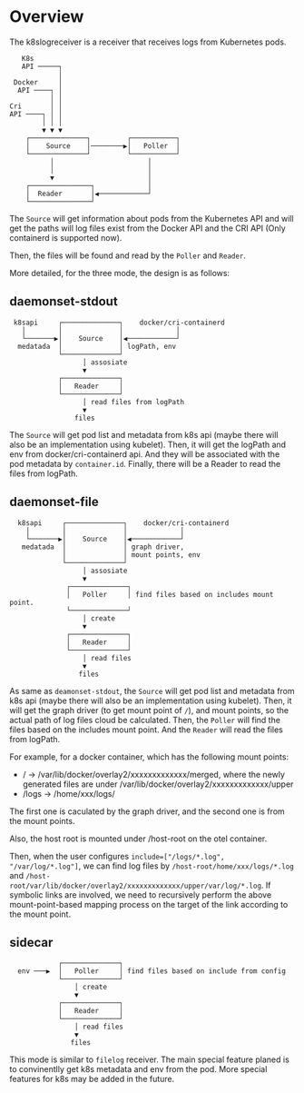 # Overview

The k8slogreceiver is a receiver that receives logs from Kubernetes pods.

```
   K8s
   API ─────┐
            │
 Docker     │
  API ────┐ │
          │ │
Cri       │ │
API ────┐ │ │
        │ │ │
        ▼ ▼ ▼
    ┌──────────────┐         ┌───────────┐
    │    Source    │────────▶│   Poller  │
    └──────────────┘         └───────────┘
          │                       │
          │                       │ 
          ▼                       │
    ┌───────────────┐             │
    │  Reader       │◀────────────┘
    └───────────────┘
```

The `Source` will get information about pods from the Kubernetes API and will get the paths will log files exist from the Docker API and the CRI API (Only containerd is supported now).

Then, the files will be found and read by the `Poller` and `Reader`.

More detailed, for the three mode, the design is as follows:

## daemonset-stdout

```
 k8sapi     ┌──────────────┐    docker/cri-containerd
   │        │              │             │
   └───────▶│    Source    │◀────────────┘
  medatada  │              │ logPath, env
            └──────────────┘
                  │ assosiate
                  ▼
            ┌──────────────┐
            │   Reader     │
            └──────────────┘
                  │ read files from logPath
                  ▼
                files
```

The `Source` will get pod list and metadata from k8s api (maybe there will also be an implementation using kubelet).
Then, it will get the logPath and env from docker/cri-containerd api. And they will be associated with the pod metadata
by `container.id`.
Finally, there will be a Reader to read the files from logPath.

## daemonset-file

```
  k8sapi     ┌──────────────┐    docker/cri-containerd
    │        │              │             │
    └───────▶│    Source    │◀────────────┘
   medatada  │              │ graph driver, 
             │              │ mount points, env
             └──────────────┘
                  │ assosiate
                  ▼
              ┌──────────────┐
              │   Poller     │ find files based on includes mount point.
              └──────────────┘
                  │ create
                  ▼
              ┌──────────────┐
              │   Reader     │
              └──────────────┘
                  │ read files
                  ▼
                 files
```

As same as `deamonset-stdout`, the `Source` will get pod list and metadata from k8s api (maybe there will also be an
implementation using kubelet).
Then, it will get the graph driver (to get mount point of `/`), and mount points, so the actual path of log files cloud
be calculated.
Then, the `Poller` will find the files based on the includes mount point. And the `Reader` will read the files from
logPath.

For example, for a docker container, which has the following mount points:

- / -> /var/lib/docker/overlay2/xxxxxxxxxxxxx/merged, where the newly generated files are under
  /var/lib/docker/overlay2/xxxxxxxxxxxxx/upper
- /logs -> /home/xxx/logs/

The first one is caculated by the graph driver, and the second one is from the mount points.

Also, the host root is mounted under /host-root on the otel container.

Then, when the user configures `include=["/logs/*.log", "/var/log/*.log"]`, we can find log files by
`/host-root/home/xxx/logs/*.log` and `/host-root/var/lib/docker/overlay2/xxxxxxxxxxxxx/upper/var/log/*.log`.
If symbolic links are involved, we need to recursively perform the above mount-point-based mapping process on the target
of the link according to the mount point.

## sidecar

```
            ┌──────────────┐
  env ───▶  │   Poller     │ find files based on include from config
            └──────────────┘
                │ create
                ▼
            ┌──────────────┐
            │   Reader     │
            └──────────────┘
                │ read files
                ▼
               files
```

This mode is similar to `filelog` receiver.
The main special feature planed is to convinentlly get k8s metadata and env from the pod.
More special features for k8s may be added in the future.